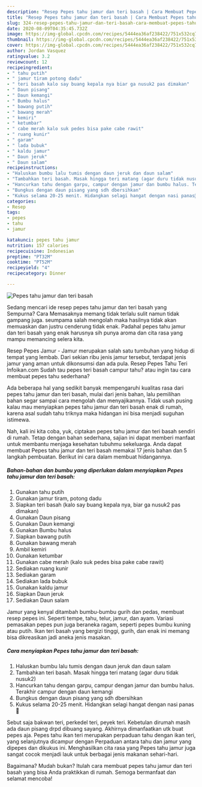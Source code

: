 ```yaml
---
description: "Resep Pepes tahu jamur dan teri basah | Cara Membuat Pepes tahu jamur dan teri basah Yang Mudah Dan Praktis"
title: "Resep Pepes tahu jamur dan teri basah | Cara Membuat Pepes tahu jamur dan teri basah Yang Mudah Dan Praktis"
slug: 324-resep-pepes-tahu-jamur-dan-teri-basah-cara-membuat-pepes-tahu-jamur-dan-teri-basah-yang-mudah-dan-praktis
date: 2020-08-09T04:35:45.732Z
image: https://img-global.cpcdn.com/recipes/5444ea36af238422/751x532cq70/pepes-tahu-jamur-dan-teri-basah-foto-resep-utama.jpg
thumbnail: https://img-global.cpcdn.com/recipes/5444ea36af238422/751x532cq70/pepes-tahu-jamur-dan-teri-basah-foto-resep-utama.jpg
cover: https://img-global.cpcdn.com/recipes/5444ea36af238422/751x532cq70/pepes-tahu-jamur-dan-teri-basah-foto-resep-utama.jpg
author: Jordan Vasquez
ratingvalue: 3.2
reviewcount: 12
recipeingredient:
- " tahu putih"
- " jamur tiram potong dadu"
- " teri basah kalo say buang kepala nya biar ga nusuk2 pas dimakan"
- " Daun pisang"
- " Daun kemangi"
- " Bumbu halus"
- " bawang putih"
- " bawang merah"
- " kemiri"
- " ketumbar"
- " cabe merah kalo suk pedes bisa pake cabe rawit"
- " ruang kunir"
- " garam"
- " lada bubuk"
- " kaldu jamur"
- " Daun jeruk"
- " Daun salam"
recipeinstructions:
- "Haluskan bumbu lalu tumis dengan daun jeruk dan daun salam"
- "Tambahkan teri basah. Masak hingga teri matang (agar duru tidak nusuk2)"
- "Hancurkan tahu dengan garpu, campur dengan jamur dan bumbu halus. Terakhir campur dengan daun kemangi"
- "Bungkus dengan daun pisang yang sdh dbersihkan"
- "Kukus selama 20-25 menit. Hidangkan selagi hangat dengan nasi panas🤤"
categories:
- Resep
tags:
- pepes
- tahu
- jamur

katakunci: pepes tahu jamur 
nutrition: 157 calories
recipecuisine: Indonesian
preptime: "PT32M"
cooktime: "PT52M"
recipeyield: "4"
recipecategory: Dinner

---
```



![Pepes tahu jamur dan teri basah](https://img-global.cpcdn.com/recipes/5444ea36af238422/751x532cq70/pepes-tahu-jamur-dan-teri-basah-foto-resep-utama.jpg)

Sedang mencari ide resep pepes tahu jamur dan teri basah yang Sempurna? Cara Memasaknya memang tidak terlalu sulit namun tidak gampang juga. seumpama salah mengolah maka hasilnya tidak akan memuaskan dan justru cenderung tidak enak. Padahal pepes tahu jamur dan teri basah yang enak harusnya sih punya aroma dan cita rasa yang mampu memancing selera kita.

Resep Pepes Jamur - Jamur merupakan salah satu tumbuhan yang hidup di tempat yang lembab. Dari sekian ribu jenis jamur tersebut, terdapat jenis jamur yang aman untuk dikonsumsi dan ada pula. Resep Pepes Tahu Teri Infoikan.com Sudah tau pepes teri basah campur tahu? atau ingin tau cara membuat pepes tahu sederhana?

Ada beberapa hal yang sedikit banyak mempengaruhi kualitas rasa dari pepes tahu jamur dan teri basah, mulai dari jenis bahan, lalu pemilihan bahan segar sampai cara mengolah dan menyajikannya. Tidak usah pusing kalau mau menyiapkan pepes tahu jamur dan teri basah enak di rumah, karena asal sudah tahu triknya maka hidangan ini bisa menjadi suguhan istimewa.


Nah, kali ini kita coba, yuk, ciptakan pepes tahu jamur dan teri basah sendiri di rumah. Tetap dengan bahan sederhana, sajian ini dapat memberi manfaat untuk membantu menjaga kesehatan tubuhmu sekeluarga. Anda dapat membuat Pepes tahu jamur dan teri basah memakai 17 jenis bahan dan 5 langkah pembuatan. Berikut ini cara dalam membuat hidangannya.

<!--inarticleads1-->

##### Bahan-bahan dan bumbu yang diperlukan dalam menyiapkan Pepes tahu jamur dan teri basah:

1. Gunakan  tahu putih
1. Gunakan  jamur tiram, potong dadu
1. Siapkan  teri basah (kalo say buang kepala nya, biar ga nusuk2 pas dimakan)
1. Gunakan  Daun pisang
1. Gunakan  Daun kemangi
1. Gunakan  Bumbu halus
1. Siapkan  bawang putih
1. Gunakan  bawang merah
1. Ambil  kemiri
1. Gunakan  ketumbar
1. Gunakan  cabe merah (kalo suk pedes bisa pake cabe rawit)
1. Sediakan  ruang kunir
1. Sediakan  garam
1. Sediakan  lada bubuk
1. Gunakan  kaldu jamur
1. Siapkan  Daun jeruk
1. Sediakan  Daun salam


Jamur yang kenyal ditambah bumbu-bumbu gurih dan pedas, membuat resep pepes ini. Seperti tempe, tahu, telur, jamur, dan ayam. Variasi pemasakan pepes pun juga beraneka ragam, seperti pepes bumbu kuning atau putih. Ikan teri basah yang bergizi tinggi, gurih, dan enak ini memang bisa dikreasikan jadi aneka jenis masakan. 

<!--inarticleads2-->

##### Cara menyiapkan Pepes tahu jamur dan teri basah:

1. Haluskan bumbu lalu tumis dengan daun jeruk dan daun salam
1. Tambahkan teri basah. Masak hingga teri matang (agar duru tidak nusuk2)
1. Hancurkan tahu dengan garpu, campur dengan jamur dan bumbu halus. Terakhir campur dengan daun kemangi
1. Bungkus dengan daun pisang yang sdh dbersihkan
1. Kukus selama 20-25 menit. Hidangkan selagi hangat dengan nasi panas🤤


Sebut saja bakwan teri, perkedel teri, peyek teri. Kebetulan dirumah masih ada daun pisang drpd dibuang sayang. Akhirnya dimanfaatkan utk buat pepes aja. Pepes tahu ikan teri merupakan perpaduan tahu dengan ikan teri, yang selanjutnya dicampur dengan Perpaduan antara tahu dan jamur yang dipepes dan dikukus ini. Menghasilkan cita rasa yang Pepes tahu jamur juga sangat cocok menjadi lauk untuk berbagai jenis makanan sehari-hari. 

Bagaimana? Mudah bukan? Itulah cara membuat pepes tahu jamur dan teri basah yang bisa Anda praktikkan di rumah. Semoga bermanfaat dan selamat mencoba!
